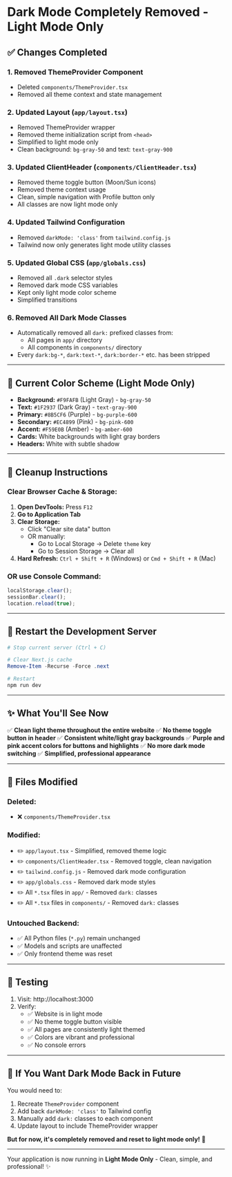 # Dark Mode Completely Removed - Light Mode Only

## ✅ Changes Completed

### 1. **Removed ThemeProvider Component**
   - Deleted `components/ThemeProvider.tsx`
   - Removed all theme context and state management

### 2. **Updated Layout** (`app/layout.tsx`)
   - Removed ThemeProvider wrapper
   - Removed theme initialization script from `<head>`
   - Simplified to light mode only
   - Clean background: `bg-gray-50` and text: `text-gray-900`

### 3. **Updated ClientHeader** (`components/ClientHeader.tsx`)
   - Removed theme toggle button (Moon/Sun icons)
   - Removed theme context usage
   - Clean, simple navigation with Profile button only
   - All classes are now light mode only

### 4. **Updated Tailwind Configuration**
   - Removed `darkMode: 'class'` from `tailwind.config.js`
   - Tailwind now only generates light mode utility classes

### 5. **Updated Global CSS** (`app/globals.css`)
   - Removed all `.dark` selector styles
   - Removed dark mode CSS variables
   - Kept only light mode color scheme
   - Simplified transitions

### 6. **Removed All Dark Mode Classes**
   - Automatically removed all `dark:` prefixed classes from:
     - All pages in `app/` directory
     - All components in `components/` directory
   - Every `dark:bg-*`, `dark:text-*`, `dark:border-*` etc. has been stripped

---

## 🎨 Current Color Scheme (Light Mode Only)

- **Background:** `#F9FAFB` (Light Gray) - `bg-gray-50`
- **Text:** `#1F2937` (Dark Gray) - `text-gray-900`
- **Primary:** `#8B5CF6` (Purple) - `bg-purple-600`
- **Secondary:** `#EC4899` (Pink) - `bg-pink-600`
- **Accent:** `#F59E0B` (Amber) - `bg-amber-600`
- **Cards:** White backgrounds with light gray borders
- **Headers:** White with subtle shadow

---

## 🧹 Cleanup Instructions

### Clear Browser Cache & Storage:

1. **Open DevTools:** Press `F12`
2. **Go to Application Tab**
3. **Clear Storage:**
   - Click "Clear site data" button
   - OR manually:
     - Go to Local Storage → Delete `theme` key
     - Go to Session Storage → Clear all
4. **Hard Refresh:** `Ctrl + Shift + R` (Windows) or `Cmd + Shift + R` (Mac)

### OR use Console Command:
```javascript
localStorage.clear();
sessionBar.clear();
location.reload(true);
```

---

## 🚀 Restart the Development Server

```powershell
# Stop current server (Ctrl + C)

# Clear Next.js cache
Remove-Item -Recurse -Force .next

# Restart
npm run dev
```

---

## ✨ What You'll See Now

✅ **Clean light theme throughout the entire website**
✅ **No theme toggle button in header**
✅ **Consistent white/light gray backgrounds**
✅ **Purple and pink accent colors for buttons and highlights**
✅ **No more dark mode switching**
✅ **Simplified, professional appearance**

---

## 📝 Files Modified

### Deleted:
- ❌ `components/ThemeProvider.tsx`

### Modified:
- ✏️ `app/layout.tsx` - Simplified, removed theme logic
- ✏️ `components/ClientHeader.tsx` - Removed toggle, clean navigation
- ✏️ `tailwind.config.js` - Removed dark mode configuration
- ✏️ `app/globals.css` - Removed dark mode styles
- ✏️ All `*.tsx` files in `app/` - Removed `dark:` classes
- ✏️ All `*.tsx` files in `components/` - Removed `dark:` classes

### Untouched Backend:
- ✅ All Python files (`*.py`) remain unchanged
- ✅ Models and scripts are unaffected
- ✅ Only frontend theme was reset

---

## 🎯 Testing

1. Visit: http://localhost:3000
2. Verify:
   - ✅ Website is in light mode
   - ✅ No theme toggle button visible
   - ✅ All pages are consistently light themed
   - ✅ Colors are vibrant and professional
   - ✅ No console errors

---

## 🔄 If You Want Dark Mode Back in Future

You would need to:
1. Recreate `ThemeProvider` component
2. Add back `darkMode: 'class'` to Tailwind config
3. Manually add `dark:` classes to each component
4. Update layout to include ThemeProvider wrapper

**But for now, it's completely removed and reset to light mode only!** 🌟

---

Your application is now running in **Light Mode Only** - Clean, simple, and professional! ✨

